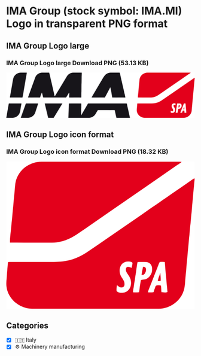 # IMA Group (stock symbol: IMA.MI) Logo in transparent PNG format

## IMA Group Logo large

### IMA Group Logo large Download PNG (53.13 KB)

![IMA Group Logo large Download PNG (53.13 KB)](/img/orig/IMA.MI_BIG-43ffe5d1.png)

## IMA Group Logo icon format

### IMA Group Logo icon format Download PNG (18.32 KB)

![IMA Group Logo icon format Download PNG (18.32 KB)](/img/orig/IMA.MI-b891611c.png)



## Categories
- [x] 🇮🇹 Italy
- [x] ⚙️ Machinery manufacturing
